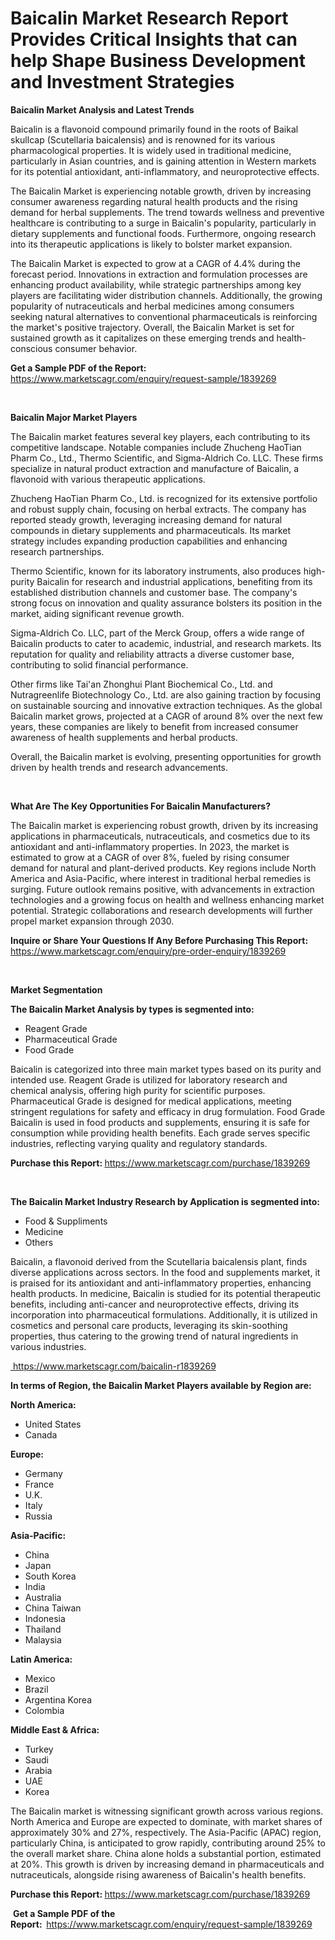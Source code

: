 <p><h1>Baicalin Market Research Report Provides Critical Insights that can help Shape Business Development and Investment Strategies</h1></p><p><strong>Baicalin Market Analysis and Latest Trends</strong></p>
<p><p>Baicalin is a flavonoid compound primarily found in the roots of Baikal skullcap (Scutellaria baicalensis) and is renowned for its various pharmacological properties. It is widely used in traditional medicine, particularly in Asian countries, and is gaining attention in Western markets for its potential antioxidant, anti-inflammatory, and neuroprotective effects. </p><p>The Baicalin Market is experiencing notable growth, driven by increasing consumer awareness regarding natural health products and the rising demand for herbal supplements. The trend towards wellness and preventive healthcare is contributing to a surge in Baicalin's popularity, particularly in dietary supplements and functional foods. Furthermore, ongoing research into its therapeutic applications is likely to bolster market expansion. </p><p>The Baicalin Market is expected to grow at a CAGR of 4.4% during the forecast period. Innovations in extraction and formulation processes are enhancing product availability, while strategic partnerships among key players are facilitating wider distribution channels. Additionally, the growing popularity of nutraceuticals and herbal medicines among consumers seeking natural alternatives to conventional pharmaceuticals is reinforcing the market's positive trajectory. Overall, the Baicalin Market is set for sustained growth as it capitalizes on these emerging trends and health-conscious consumer behavior.</p></p>
<p><strong>Get a Sample PDF of the Report:&nbsp;</strong> <a href="https://www.marketscagr.com/enquiry/request-sample/1839269?utm_campaign=3047&utm_medium=2&utm_source=Github&utm_content=ia&utm_term=19042025&utm_id=baicalin">https://www.marketscagr.com/enquiry/request-sample/1839269</a></p>
<p>&nbsp;</p>
<p><strong>Baicalin Major Market Players</strong></p>
<p><p>The Baicalin market features several key players, each contributing to its competitive landscape. Notable companies include Zhucheng HaoTian Pharm Co., Ltd., Thermo Scientific, and Sigma-Aldrich Co. LLC. These firms specialize in natural product extraction and manufacture of Baicalin, a flavonoid with various therapeutic applications.</p><p>Zhucheng HaoTian Pharm Co., Ltd. is recognized for its extensive portfolio and robust supply chain, focusing on herbal extracts. The company has reported steady growth, leveraging increasing demand for natural compounds in dietary supplements and pharmaceuticals. Its market strategy includes expanding production capabilities and enhancing research partnerships.</p><p>Thermo Scientific, known for its laboratory instruments, also produces high-purity Baicalin for research and industrial applications, benefiting from its established distribution channels and customer base. The company's strong focus on innovation and quality assurance bolsters its position in the market, aiding significant revenue growth.</p><p>Sigma-Aldrich Co. LLC, part of the Merck Group, offers a wide range of Baicalin products to cater to academic, industrial, and research markets. Its reputation for quality and reliability attracts a diverse customer base, contributing to solid financial performance.</p><p>Other firms like Tai'an Zhonghui Plant Biochemical Co., Ltd. and Nutragreenlife Biotechnology Co., Ltd. are also gaining traction by focusing on sustainable sourcing and innovative extraction techniques. As the global Baicalin market grows, projected at a CAGR of around 8% over the next few years, these companies are likely to benefit from increased consumer awareness of health supplements and herbal products.</p><p>Overall, the Baicalin market is evolving, presenting opportunities for growth driven by health trends and research advancements.</p></p>
<p>&nbsp;</p>
<p><strong>What Are The Key Opportunities For Baicalin Manufacturers?</strong></p>
<p><p>The Baicalin market is experiencing robust growth, driven by its increasing applications in pharmaceuticals, nutraceuticals, and cosmetics due to its antioxidant and anti-inflammatory properties. In 2023, the market is estimated to grow at a CAGR of over 8%, fueled by rising consumer demand for natural and plant-derived products. Key regions include North America and Asia-Pacific, where interest in traditional herbal remedies is surging. Future outlook remains positive, with advancements in extraction technologies and a growing focus on health and wellness enhancing market potential. Strategic collaborations and research developments will further propel market expansion through 2030.</p></p>
<p><strong>Inquire or Share Your Questions If Any Before Purchasing This Report:</strong> <a href="https://www.marketscagr.com/enquiry/pre-order-enquiry/1839269?utm_campaign=3047&utm_medium=2&utm_source=Github&utm_content=ia&utm_term=19042025&utm_id=baicalin">https://www.marketscagr.com/enquiry/pre-order-enquiry/1839269</a></p>
<p>&nbsp;</p>
<p><strong>Market Segmentation</strong></p>
<p><strong>The Baicalin Market Analysis by types is segmented into:</strong></p>
<p><ul><li>Reagent Grade</li><li>Pharmaceutical Grade</li><li>Food Grade</li></ul></p>
<p><p>Baicalin is categorized into three main market types based on its purity and intended use. Reagent Grade is utilized for laboratory research and chemical analysis, offering high purity for scientific purposes. Pharmaceutical Grade is designed for medical applications, meeting stringent regulations for safety and efficacy in drug formulation. Food Grade Baicalin is used in food products and supplements, ensuring it is safe for consumption while providing health benefits. Each grade serves specific industries, reflecting varying quality and regulatory standards.</p></p>
<p><strong>Purchase this Report:&nbsp;</strong><a href="https://www.marketscagr.com/purchase/1839269?utm_campaign=3047&utm_medium=2&utm_source=Github&utm_content=ia&utm_term=19042025&utm_id=baicalin">https://www.marketscagr.com/purchase/1839269</a></p>
<p>&nbsp;</p>
<p><strong>The Baicalin Market Industry Research by Application is segmented into:</strong></p>
<p><ul><li>Food & Suppliments</li><li>Medicine</li><li>Others</li></ul></p>
<p><p>Baicalin, a flavonoid derived from the Scutellaria baicalensis plant, finds diverse applications across sectors. In the food and supplements market, it is praised for its antioxidant and anti-inflammatory properties, enhancing health products. In medicine, Baicalin is studied for its potential therapeutic benefits, including anti-cancer and neuroprotective effects, driving its incorporation into pharmaceutical formulations. Additionally, it is utilized in cosmetics and personal care products, leveraging its skin-soothing properties, thus catering to the growing trend of natural ingredients in various industries.</p></p>
<p><a href="https://www.marketscagr.com/baicalin-r1839269?utm_campaign=3047&utm_medium=2&utm_source=Github&utm_content=ia&utm_term=19042025&utm_id=baicalin">&nbsp;https://www.marketscagr.com/baicalin-r1839269</a></p>
<p><strong>In terms of Region, the Baicalin Market Players available by Region are:</strong></p>
<p>
    <p> <strong> North America: </strong>
        <ul>
            <li>United States</li>
            <li>Canada</li>
        </ul>
        </p> 
    <p> <strong> Europe: </strong>
        <ul>
            <li>Germany</li>
            <li>France</li>
            <li>U.K.</li>
            <li>Italy</li>
            <li>Russia</li>
        </ul>
        </p> 
    <p> <strong> Asia-Pacific: </strong>
        <ul>
            <li>China</li>
            <li>Japan</li>
            <li>South Korea</li>
            <li>India</li>
            <li>Australia</li>
            <li>China Taiwan</li>
            <li>Indonesia</li>
            <li>Thailand</li>
            <li>Malaysia</li>
        </ul>
        </p> 
    <p> <strong> Latin America: </strong>
        <ul>
            <li>Mexico</li>
            <li>Brazil</li>
            <li>Argentina Korea</li>
            <li>Colombia</li>
        </ul>
        </p> 
    <p> <strong> Middle East & Africa: </strong>
        <ul>
            <li>Turkey</li>
            <li>Saudi</li>
            <li>Arabia</li>
            <li>UAE</li>
            <li>Korea</li>
        </ul>
    </p>
    </p>
<p><p>The Baicalin market is witnessing significant growth across various regions. North America and Europe are expected to dominate, with market shares of approximately 30% and 27%, respectively. The Asia-Pacific (APAC) region, particularly China, is anticipated to grow rapidly, contributing around 25% to the overall market share. China alone holds a substantial portion, estimated at 20%. This growth is driven by increasing demand in pharmaceuticals and nutraceuticals, alongside rising awareness of Baicalin's health benefits.</p></p>
<p><strong>Purchase this Report: </strong><a href="https://www.marketscagr.com/purchase/1839269?utm_campaign=3047&utm_medium=2&utm_source=Github&utm_content=ia&utm_term=19042025&utm_id=baicalin">https://www.marketscagr.com/purchase/1839269</a></p>
<p>&nbsp;<strong>Get a Sample PDF of the Report:&nbsp;&nbsp;</strong><a href="https://www.marketscagr.com/enquiry/request-sample/1839269?utm_campaign=3047&utm_medium=2&utm_source=Github&utm_content=ia&utm_term=19042025&utm_id=baicalin">https://www.marketscagr.com/enquiry/request-sample/1839269</a></p>
<p><strong></strong></p>
<p><p></p><p></p><p></p></p>